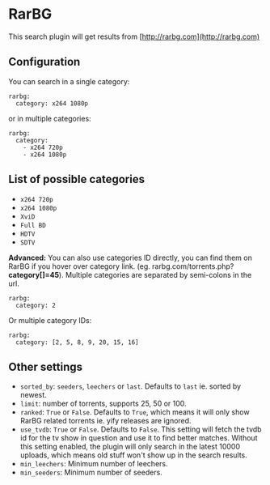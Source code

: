 # RarBG

This search plugin will get results from [http://rarbg.com](http://rarbg.com)

## Configuration

You can search in a single category:
```
rarbg: 
  category: x264 1080p
```

or in multiple categories:
```
rarbg: 
  category:
    - x264 720p
    - x264 1080p
```

## List of possible categories

* `x264 720p`
* `x264 1080p`
* `XviD`
* `Full BD`
* `HDTV`
* `SDTV`

**Advanced:** You can also use categories ID directly, you can find them on RarBG if you hover over category link. (eg. rarbg.com/torrents.php?**category[]=45**). Multiple categories are separated by semi-colons in the url.
```
rarbg: 
  category: 2
```
Or multiple category IDs:
```
rarbg: 
  category: [2, 5, 8, 9, 20, 15, 16]
```

## Other settings

* `sorted_by`: `seeders`, `leechers` or `last`. Defaults to `last` ie. sorted by newest.
* `limit`: number of torrents, supports 25, 50 or 100.
* `ranked`: `True` or `False`. Defaults to `True`, which means it will only show RarBG related torrents ie. yify releases are ignored.
* `use_tvdb`: `True` or `False`. Defaults to `False`. This setting will fetch the tvdb id for the tv show in question and use it to find better matches. Without this setting enabled, the plugin will only search in the latest 10000 uploads, which means old stuff won't show up in the search results.
* `min_leechers`: Minimum number of leechers.
* `min_seeders`: Minimum number of seeders.